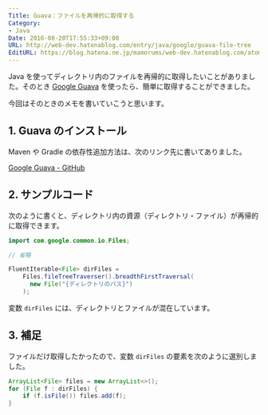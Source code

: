 ```yaml
---
Title: Guava：ファイルを再帰的に取得する
Category:
- Java
Date: 2016-08-20T17:55:33+09:00
URL: http://web-dev.hatenablog.com/entry/java/google/guava-file-tree
EditURL: https://blog.hatena.ne.jp/mamorums/web-dev.hatenablog.com/atom/entry/10328749687179997344
---
```


Java を使ってディレクトリ内のファイルを再帰的に取得したいことがありました。そのとき [Google Guava](https://github.com/google/guava) を使ったら、簡単に取得することができました。

今回はそのときのメモを書いていこうと思います。


## 1. Guava のインストール
Maven や Gradle の依存性追加方法は、次のリンク先に書いてありました。

[Google Guava - GitHub](https://github.com/google/guava) 


## 2. サンプルコード
次のように書くと、ディレクトリ内の資源（ディレクトリ・ファイル）が再帰的に取得できます。

```java
import com.google.common.io.Files;

// 省略

FluentIterable<File> dirFiles = 
    Files.fileTreeTraverser().breadthFirstTraversal(
      new File("{ディレクトリのパス}")
    );
```

変数 `dirFiles` には、ディレクトリとファイルが混在しています。


## 3. 補足
ファイルだけ取得したかったので、変数 `dirFiles` の要素を次のように選別しました。

```java
ArrayList<File> files = new ArrayList<>();
for (File f : dirFiles) {
    if (f.isFile()) files.add(f);
}
```
